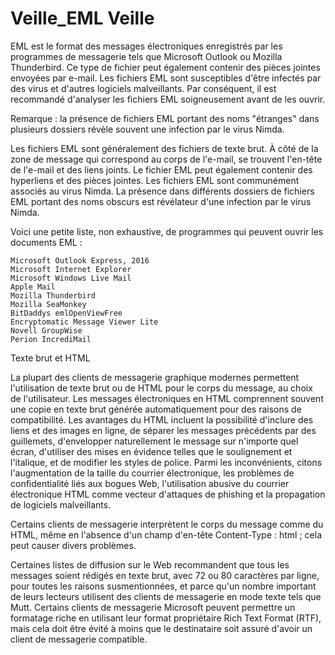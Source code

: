 # Veille_EML Veille

EML est le format des messages électroniques enregistrés par les programmes de messagerie tels que Microsoft Outlook ou Mozilla Thunderbird. 
Ce type de fichier peut également contenir des pièces jointes envoyées par e-mail. 
Les fichiers EML sont susceptibles d'être infectés par des virus et d'autres logiciels malveillants. 
Par conséquent, il est recommandé d'analyser les fichiers EML soigneusement avant de les ouvrir. 

Remarque : la présence de fichiers EML portant des noms "étranges" dans plusieurs dossiers révèle souvent une infection par le virus Nimda.

Les fichiers EML sont généralement des fichiers de texte brut. À côté de la zone de message qui correspond au corps de l'e-mail, 
se trouvent l'en-tête de l'e-mail et des liens joints. 
Le fichier EML peut également contenir des hyperliens et des pièces jointes. 
Les fichiers EML sont communément associés au virus Nimda. 
La présence dans différents dossiers de fichiers EML portant des noms obscurs est révélateur d'une infection par le virus Nimda.

Voici une petite liste, non exhaustive, de programmes qui peuvent ouvrir les documents EML :


    Microsoft Outlook Express, 2016
    Microsoft Internet Explorer
    Microsoft Windows Live Mail
    Apple Mail
    Mozilla Thunderbird
    Mozilla SeaMonkey
    BitDaddys emlOpenViewFree
    Encryptomatic Message Viewer Lite
    Novell GroupWise
    Perion IncrediMail

Texte brut et HTML

La plupart des clients de messagerie graphique modernes permettent l'utilisation de texte brut ou de HTML pour le corps du message, au choix de l'utilisateur. 
Les messages électroniques en HTML comprennent souvent une copie en texte brut générée automatiquement pour des raisons de compatibilité. 
Les avantages du HTML incluent la possibilité d'inclure des liens et des images en ligne, de séparer les messages précédents par des guillemets, 
d'envelopper naturellement le message sur n'importe quel écran, d'utiliser des mises en évidence telles que le soulignement et l'italique, et de modifier les styles de police. 
Parmi les inconvénients, citons l'augmentation de la taille du courrier électronique, les problèmes de confidentialité liés aux bogues Web, 
l'utilisation abusive du courrier électronique HTML comme vecteur d'attaques de phishing et la propagation de logiciels malveillants.

Certains clients de messagerie interprètent le corps du message comme du HTML, même en l'absence d'un champ d'en-tête Content-Type : 
html ; cela peut causer divers problèmes.

Certaines listes de diffusion sur le Web recommandent que tous les messages soient rédigés en texte brut, 
avec 72 ou 80 caractères par ligne, pour toutes les raisons susmentionnées, et parce qu'un nombre important de leurs lecteurs utilisent des clients de messagerie 
en mode texte tels que Mutt. Certains clients de messagerie Microsoft peuvent permettre un formatage riche en utilisant 
leur format propriétaire Rich Text Format (RTF), mais cela doit être évité à moins que le destinataire soit assuré d'avoir un client de messagerie compatible. 
